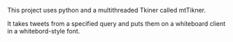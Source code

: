This project uses python and a multithreaded Tkiner called mtTikner.

It takes tweets from a specified query and puts them on a whiteboard client in a whitebord-style font.